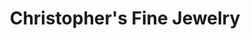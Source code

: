 ---
title: "Christopher's Fine Jewelry"
url: /des-moines/christophers-fine-jewelry/
shop: jewelry
---